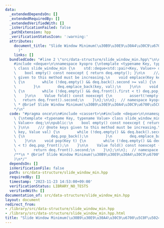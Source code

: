 ```yaml
---
data:
  _extendedDependsOn: []
  _extendedRequiredBy: []
  _extendedVerifiedWith: []
  _isVerificationFailed: false
  _pathExtension: hpp
  _verificationStatusIcon: ':warning:'
  attributes:
    document_title: "Slide Window Minimum(\u30B9\u30E9\u30A4\u30C9\u6700\u5C0F\u5024\
      )"
    links: []
  bundledCode: "#line 2 \"src/data-structure/slide_window_min.hpp\"\n\n#include <cassert>\n\
    #include <deque>\n\nnamespace kyopro {\ntemplate <typename Key, typename Value>\
    \ class slide_window_min {\n    std::deque<std::pair<Key, Value>> deq;\n\npublic:\n\
    \    bool empty() const noexcept { return deq.empty(); }\n\n    /// @note keys\
    \ given to this method must be increasing.\n    void emplace(Key key, Value val)\
    \ {\n        while (!deq.empty() && deq.back().second >= val) {\n            deq.pop_back();\n\
    \        }\n        deq.emplace_back(key, val);\n    }\n\n    void pop(Key t)\
    \ {\n        while (!deq.empty() && deq.front().first < t) deq.pop_front();\n\
    \    }\n\n    Value fold() const noexcept {\n        assert(!empty());\n     \
    \   return deq.front().second;\n    }\n};\n\n};  // namespace kyopro\n\n/**\n\
    \ * @brief Slide Window Minimum(\u30B9\u30E9\u30A4\u30C9\u6700\u5C0F\u5024)\n\
    */\n"
  code: "#pragma once\n\n#include <cassert>\n#include <deque>\n\nnamespace kyopro\
    \ {\ntemplate <typename Key, typename Value> class slide_window_min {\n    std::deque<std::pair<Key,\
    \ Value>> deq;\n\npublic:\n    bool empty() const noexcept { return deq.empty();\
    \ }\n\n    /// @note keys given to this method must be increasing.\n    void emplace(Key\
    \ key, Value val) {\n        while (!deq.empty() && deq.back().second >= val)\
    \ {\n            deq.pop_back();\n        }\n        deq.emplace_back(key, val);\n\
    \    }\n\n    void pop(Key t) {\n        while (!deq.empty() && deq.front().first\
    \ < t) deq.pop_front();\n    }\n\n    Value fold() const noexcept {\n        assert(!empty());\n\
    \        return deq.front().second;\n    }\n};\n\n};  // namespace kyopro\n\n\
    /**\n * @brief Slide Window Minimum(\u30B9\u30E9\u30A4\u30C9\u6700\u5C0F\u5024\
    )\n*/"
  dependsOn: []
  isVerificationFile: false
  path: src/data-structure/slide_window_min.hpp
  requiredBy: []
  timestamp: '2023-11-23 14:53:00+09:00'
  verificationStatus: LIBRARY_NO_TESTS
  verifiedWith: []
documentation_of: src/data-structure/slide_window_min.hpp
layout: document
redirect_from:
- /library/src/data-structure/slide_window_min.hpp
- /library/src/data-structure/slide_window_min.hpp.html
title: "Slide Window Minimum(\u30B9\u30E9\u30A4\u30C9\u6700\u5C0F\u5024)"
---
```

